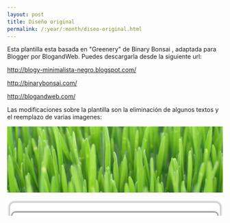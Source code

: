 ```yaml
---
layout: post
title: Diseño original
permalink: /:year/:month/diseo-original.html
---
```


Esta plantilla esta basada en "Greenery" de Binary Bonsai , adaptada para Blogger por BlogandWeb. Puedes descargarla desde la siguiente url:  

http://blogy-minimalista-negro.blogspot.com/  

http://binarybonsai.com/  

http://blogandweb.com/  

Las modificaciones sobre la plantilla son la eliminación de algunos textos y el reemplazo de varias imagenes:  

![](/assets/old_header.jpg)

![](/assets/old_layout_top.png)
